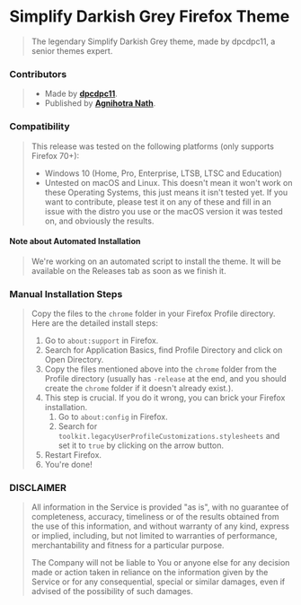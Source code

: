 # Simplify Darkish Grey Firefox Theme
> The legendary Simplify Darkish Grey theme, made by dpcdpc11, a senior themes expert.

### Contributors
> - Made by [**dpcdpc11**](https://www.deviantart.com/dpcdpc11).
> - Published by [**Agnihotra Nath**](https://github.com/AlfarexGuy2019).

### Compatibility
> This release was tested on the following platforms (only supports Firefox 70+):
> - Windows 10 (Home, Pro, Enterprise, LTSB, LTSC and Education)
> - Untested on macOS and Linux. This doesn't mean it won't work on these Operating Systems, this just means it isn't tested yet. If you want to contribute, please test it on any of these and fill in an issue with the distro you use or the macOS version it was tested on, and obviously the results.

#### Note about Automated Installation
> We're working on an automated script to install the theme. It will be available on the Releases tab as soon as we finish it.

### Manual Installation Steps
> Copy the files to the `chrome` folder in your Firefox Profile directory. Here are the detailed install steps:
> 1. Go to `about:support` in Firefox.
> 2. Search for Application Basics, find Profile Directory and click on Open Directory.
> 3. Copy the files mentioned above into the `chrome` folder from the Profile directory (usually has `-release` at the end, and you should create the `chrome` folder if it doesn't already exist.).
> 4. This step is crucial. If you do it wrong, you can brick your Firefox installation.
>     1. Go to `about:config` in Firefox.
>     2. Search for `toolkit.legacyUserProfileCustomizations.stylesheets` and set it to `true` by clicking on the arrow button.
> 5. Restart Firefox.
> 6. You're done!

### DISCLAIMER
> All information in the Service is provided "as is", with no guarantee of completeness, accuracy, timeliness or of the results obtained from the use of this information, and without warranty of any kind, express or implied, including, but not limited to warranties of performance, merchantability and fitness for a particular purpose.
> 
> The Company will not be liable to You or anyone else for any decision made or action taken in reliance on the information given by the Service or for any consequential, special or similar damages, even if advised of the possibility of such damages.
